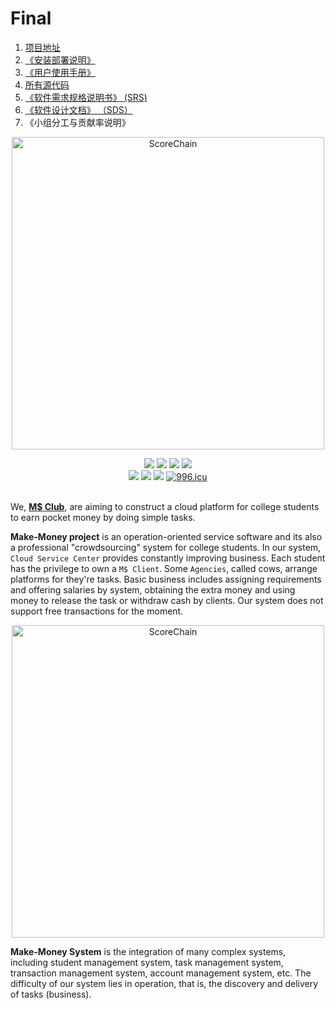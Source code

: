 # Final

1. [项目地址](http://www.ltstriker.xyz:8080)
2. [《安装部署说明》]([https://github.com/make-money-sysu/Dashboard/blob/master/%E6%96%87%E6%A1%A3%E5%86%85%E5%AE%B9/%E5%AE%89%E8%A3%85%E4%B8%8E%E9%83%A8%E7%BD%B2%E8%AF%B4%E6%98%8E/%E5%AE%89%E8%A3%85%E4%B8%8E%E9%83%A8%E7%BD%B2%E8%AF%B4%E6%98%8E.md](https://github.com/make-money-sysu/Dashboard/blob/master/文档内容/安装与部署说明/安装与部署说明.md))
3. [《用户使用手册》](https://github.com/make-money-sysu/Dashboard/blob/master/%E6%96%87%E6%A1%A3%E5%86%85%E5%AE%B9/%E7%94%A8%E6%88%B7%E4%BD%BF%E7%94%A8%E6%89%8B%E5%86%8C/%E7%94%A8%E6%88%B7%E4%BD%BF%E7%94%A8%E6%89%8B%E5%86%8C.md)
4. [所有源代码](https://github.com/make-money-sysu)
5. [《软件需求规格说明书》 (SRS)](https://github.com/make-money-sysu/Dashboard/blob/master/%E6%96%87%E6%A1%A3%E5%86%85%E5%AE%B9/%E8%BD%AF%E4%BB%B6%E9%9C%80%E6%B1%82%E8%A7%84%E6%A0%BC%E8%AF%B4%E6%98%8E%E4%B9%A6/%E8%BD%AF%E4%BB%B6%E9%9C%80%E6%B1%82%E8%A7%84%E6%A0%BC%E8%AF%B4%E6%98%8E%E4%B9%A6.md)
6. [《软件设计文档》 （SDS）](https://github.com/make-money-sysu/Dashboard/blob/master/%E6%96%87%E6%A1%A3%E5%86%85%E5%AE%B9/%E8%BD%AF%E4%BB%B6%E8%AE%BE%E8%AE%A1%E6%96%87%E6%A1%A3/%E8%BD%AF%E4%BB%B6%E8%AE%BE%E8%AE%A1%E6%96%87%E6%A1%A3.md)
7. 《小组分工与贡献率说明》


<p align="center">
<img src="https://ws1.sinaimg.cn/large/006tKfTcly1g1p7ya6ib9j31hm0u0who.jpg" alt="ScoreChain" title="ScoreChain" length = "1400" width="500"/><br/>
</p>
<p align="center">
<a href="https://make-money-sysu.github.io/"><img src="https://img.shields.io/badge/club-M%24%20-red.svg"></a>
<a href="https://github.com/make-money-sysu"><img src="https://img.shields.io/badge/coverage-A-%2300ccee.svg"></a>
<a href="https://logojoy.com/"><img src="https://img.shields.io/badge/logo-logojoy-FFD700.svg"></a>
<a href="https://github.com/make-money-sysu"><img src="https://img.shields.io/appveyor/ci/gruntjs/grunt.svg"></a><br/>
<a href="https://github.com/make-money-sysu"><img src="https://img.shields.io/badge/platform-Win 10-388E8E.svg"></a>
<a href="https://github.com/make-money-sysu"><img src="https://img.shields.io/badge/copyright-M$ Club-blue.svg"></a>
<a href="https://github.com/make-money-sysu"><img src="https://img.shields.io/badge/date-3~7, 2019-66a033.svg"></a>
<a href="https://996.icu"><img src="https://img.shields.io/badge/link-996.icu-8855dd.svg" alt="996.icu"></a>
<br/><br/>
</p>

We, **[M$ Club](https://github.com/make-money-sysu)**, are aiming to construct a cloud platform for college students to earn pocket money by doing simple tasks. 

**Make-Money project** is an operation-oriented service software and its also a professional "crowdsourcing" system for college students. In our system, `Cloud Service Center` provides constantly improving business. Each student has the privilege to own a `M$ Client`. Some `Agencies`, called cows, arrange platforms for they're tasks. Basic business includes assigning requirements and offering salaries by system, obtaining the extra money and using money to release the task or withdraw cash by clients. Our system does not support free transactions for the moment.

<p align="center">
<img src="https://ws2.sinaimg.cn/bmiddle/006tKfTcgy1g11alobgjij318n0u0gq9.jpg" alt="ScoreChain" title="ScoreChain" length = "1400" width="500"/><br/>
</p>


**Make-Money System** is the integration of many complex systems, including student management system, task management system, transaction management system, account management system, etc. The difficulty of our system lies in operation, that is, the discovery and delivery of tasks (business).


